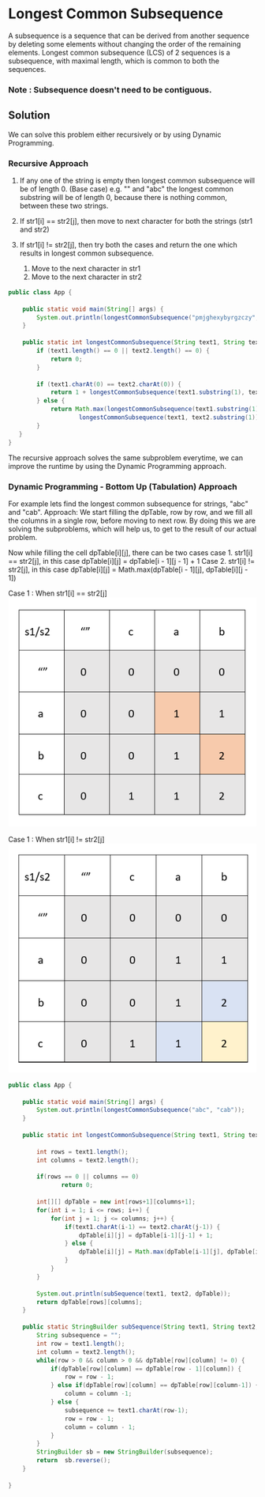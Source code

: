 # Longest Common Subsequence

A subsequence is a sequence that can be derived from another sequence by deleting some elements without changing the order of the remaining elements. Longest common subsequence (LCS) of 2 sequences is a subsequence, with maximal length, which is common to both the sequences.

### Note : Subsequence doesn't need to be contiguous.

## Solution
We can solve this problem either recursively or by using Dynamic Programming. 

### Recursive Approach

1. If any one of the string is empty then longest common subsequence will be of length 0. (Base case)
e.g. "" and "abc" the longest common substring will be of length 0, because there is nothing common, between these two strings. 

2. If str1[i] == str2[j], then move to next character for both the strings (str1 and str2)

3. If str1[i] != str2[j], then try both the cases and return the one which results in longest common subsequence. 
	1. Move to the next character in str1 
	2. Move to the next character in str2


```java
public class App {
	
	public static void main(String[] args) {
		System.out.println(longestCommonSubsequence("pmjghexybyrgzczy", "hafcdqbgncrcbihkd"));
	}

	public static int longestCommonSubsequence(String text1, String text2) {
		if (text1.length() == 0 || text2.length() == 0) {
			return 0;
		}

		if (text1.charAt(0) == text2.charAt(0)) {
			return 1 + longestCommonSubsequence(text1.substring(1), text2.substring(1));
		} else {
			return Math.max(longestCommonSubsequence(text1.substring(1), text2),
					longestCommonSubsequence(text1, text2.substring(1)));
		}
   }
}

```

The recursive approach solves the same subproblem everytime, we can improve the runtime by using the Dynamic Programming approach.

### Dynamic Programming - Bottom Up (Tabulation) Approach
For example lets find the longest common subsequence for strings, "abc" and "cab". 
Approach: We start filling the dpTable, row by row, and we fill all the columns in a single row, before moving to next row. 
By doing this we are solving the subproblems, which will help us, to get to the result of our actual problem.

Now while filling the cell dpTable[i][j], there can be two cases
case 1. str1[i] == str2[j], in this case dpTable[i][j] = dpTable[i - 1][j - 1] + 1
Case 2. str1[i] != str2[j], in this case dpTable[i][j] = Math.max(dpTable[i - 1][j], dpTable[i][j - 1])

Case 1 : When str1[i] == str2[j]
![When we can move to only right left](LCS-1.PNG?raw=true "Title")


Case 1 : When str1[i] != str2[j]
![When we can move to only right left](LCS-2.PNG?raw=true "Title")

```java
public class App {
	
	public static void main(String[] args) {
		System.out.println(longestCommonSubsequence("abc", "cab"));
	}

	public static int longestCommonSubsequence(String text1, String text2) {

		int rows = text1.length();
		int columns = text2.length();
		
		if(rows == 0 || columns == 0)
	           return 0;
		
		int[][] dpTable = new int[rows+1][columns+1];
		for(int i = 1; i <= rows; i++) {
			for(int j = 1; j <= columns; j++) {
				if(text1.charAt(i-1) == text2.charAt(j-1)) {
					dpTable[i][j] = dpTable[i-1][j-1] + 1;
				} else {
					dpTable[i][j] = Math.max(dpTable[i-1][j], dpTable[i][j-1]);
				}
			}
		}

		System.out.println(subSequence(text1, text2, dpTable));
		return dpTable[rows][columns];
	}
	
	public static StringBuilder subSequence(String text1, String text2, int[][] dpTable) {
		String subsequence = "";
		int row = text1.length();
		int column = text2.length();
		while(row > 0 && column > 0 && dpTable[row][column] != 0) {
			if(dpTable[row][column] == dpTable[row - 1][column]) {
				row = row - 1;
			} else if(dpTable[row][column] == dpTable[row][column-1]) {
				column = column -1;
			} else {
				subsequence += text1.charAt(row-1);
				row = row - 1;
				column = column - 1; 
			}
		}
		StringBuilder sb = new StringBuilder(subsequence);
		return  sb.reverse();
	}

}
```
